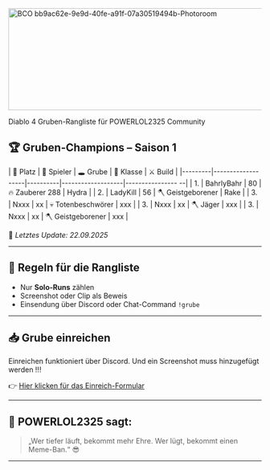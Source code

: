 <img body bgcolor="lightblue" width="800" height="203" alt="BCO bb9ac62e-9e9d-40fe-a91f-07a30519494b-Photoroom" src="https://github.com/user-attachments/assets/2ebc57d3-32a0-4851-88c8-cd3951fcb557" />

Diablo 4 Gruben-Rangliste für POWERLOL2325 Community
## 🏆 Gruben-Champions – Saison 1

| 🥇 Platz | 👤 Spieler        | 🕳️ Grube | 🧙 Klasse         | ⚔️ Build         |
|---------|-------------------|----------|-------------------|----------------   --|
| 1.      | BahrlyBahr        | 80       | 🔥 Zauberer 288    | Hydra              |
| 2.      | LadyKill          | 56       | 🪓 Geistgeborener  | Rake                |
| 3.      | Nxxx              | xx       | 💀 Totenbeschwörer | xxx                |
| 3.      | Nxxx              | xx       | 🪓 Jäger           | xxx                |
| 3.      | Nxxx              | xx       | 🪓 Geistgeborener  | xxx                |

📅 *Letztes Update: 22.09.2025*

---

## 📜 Regeln für die Rangliste
- Nur **Solo-Runs** zählen
- Screenshot oder Clip als Beweis
- Einsendung über Discord oder Chat-Command `!grube`

---

## 📥 Grube einreichen 

Einreichen funktioniert über Discord. Und ein Screenshot muss hinzugefügt werden !!!

👉 [Hier klicken für das Einreich-Formular](https://discord.com/channels/719438860278562886/1419990617873715220)  

---

## 🧠 POWERLOL2325 sagt:
> „Wer tiefer läuft, bekommt mehr Ehre. Wer lügt, bekommt einen Meme-Ban.“ 😎

---



